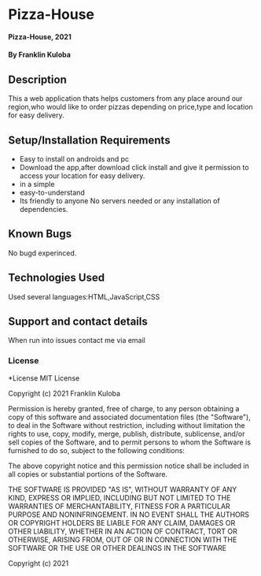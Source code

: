 # Pizza-House
#### Pizza-House, 2021
#### By Franklin Kuloba
## Description
This a web application thats helps customers from any place around our region,who would like to order pizzas depending on price,type and location for easy delivery.
## Setup/Installation Requirements
* Easy to install on androids and pc
* Download the app,after download click install and give it permission to access your location for easy delivery.
* in a simple
* easy-to-understand
* Its friendly to anyone
No servers needed or any installation of dependencies.
## Known Bugs
No bugd experinced.
## Technologies Used
Used several languages:HTML,JavaScript,CSS
## Support and contact details
When run into issues  contact me via email
### License
*License
MIT License

Copyright (c) 2021 Franklin Kuloba

Permission is hereby granted, free of charge, to any person obtaining a copy of this software and associated documentation files (the "Software"), to deal in the Software without restriction, including without limitation the rights to use, copy, modify, merge, publish, distribute, sublicense, and/or sell copies of the Software, and to permit persons to whom the Software is furnished to do so, subject to the following conditions:

The above copyright notice and this permission notice shall be included in all copies or substantial portions of the Software.

THE SOFTWARE IS PROVIDED "AS IS", WITHOUT WARRANTY OF ANY KIND, EXPRESS OR IMPLIED, INCLUDING BUT NOT LIMITED TO THE WARRANTIES OF MERCHANTABILITY, FITNESS FOR A PARTICULAR PURPOSE AND NONINFRINGEMENT. IN NO EVENT SHALL THE AUTHORS OR COPYRIGHT HOLDERS BE LIABLE FOR ANY CLAIM, DAMAGES OR OTHER LIABILITY, WHETHER IN AN ACTION OF CONTRACT, TORT OR OTHERWISE, ARISING FROM, OUT OF OR IN CONNECTION WITH THE SOFTWARE OR THE USE OR OTHER DEALINGS IN THE SOFTWARE

Copyright (c) 2021 
  
